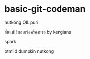 # basic-git-codeman
nutkong
OIL
puri


ฮั่นแน่!! ชอบเร่งเครื่องหรอ by kengians

spark

ptmild
dumpkin
nutkong
